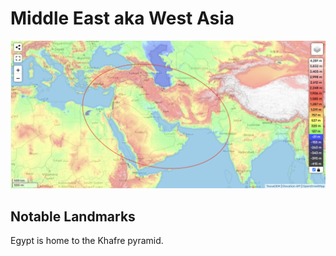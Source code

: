 # Middle East aka West Asia

![middle-east](img/me-elevation.png "Middle east elevation")

## Notable Landmarks

Egypt is home to the Khafre pyramid.